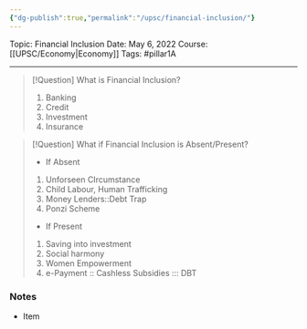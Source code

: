 ```yaml
---
{"dg-publish":true,"permalink":"/upsc/financial-inclusion/"}
---
```


Topic: Financial Inclusion
Date: May 6, 2022
Course: [[UPSC/Economy\|Economy]]
Tags: #pillar1A

---

> [!Question] What is Financial Inclusion?
> 1. Banking
> 2. Credit
> 3. Investment 
> 4. Insurance

> [!Question] What if Financial Inclusion is Absent/Present?
> - If Absent
> 1. Unforseen CIrcumstance
> 2. Child Labour, Human Trafficking 
> 3. Money Lenders::Debt Trap
> 4. Ponzi Scheme
> - If Present
> 1. Saving into investment
> 2. Social harmony 
> 3. Women Empowerment
> 4. e-Payment :: Cashless Subsidies ::: DBT




### Notes
- Item



